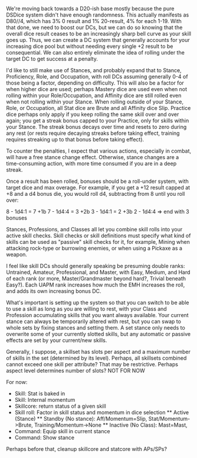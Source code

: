 We're moving back towards a D20-ish base mostly because the pure DSDice system didn't have enough randomness.  This actually manifests as D80//4, which has 3% 0 result and 1% 20-result, 4% for each 1-19.  With that done, we need to boost our DCs, but we can do so knowing that the overall dice result ceases to be an increasingly sharp bell curve as your skill goes up.  Thus, we can create a DC system that generally accounts for your increasing dice pool but without needing every single +2 result to be consequential.  We can also entirely eliminate the idea of rolling under the target DC to get success at a penalty.

I'd like to still make use of Stances, and probably expand that to Stance, Proficiency, Role, and Occupation, with roll DCs assuming generally 0-4 of those being a factor, depending on difficulty.  This will also be a factor for when higher dice are used; perhaps Mastery dice are used even when not rolling within your Role/Occupation, and Affinity dice are still rolled even when not rolling within your Stance.  When rolling outside of your Stance, Role, or Occupation, all Stat dice are Brute and all Affinity dice Slip.  Practice dice perhaps only apply if you keep rolling the same skill over and over again; you get a streak bonus capped to your Practice, only for skills within your Stance.  The streak bonus decays over time and resets to zero during any rest (or rests require decaying streaks before taking effect, training requires streaking up to that bonus before taking effect).

To counter the penalties, I expect that various actions, especially in combat, will have a free stance change effect.  Otherwise, stance changes are a time-consuming action, with more time consumed if you are in a deep streak.

Once a result has been rolled, bonuses should be a roll-under system, with target dice and max overage.  For example, if you get a +12 result capped at +8 and a d4 bonus die, you would roll d4, subtracting from 8 until you roll over:

8 - 1d4:1 = 7 +1b
7 - 1d4:4 = 3 +2b
3 - 1d4:1 = 2 +3b
2 - 1d4:4 => end with 3 bonuses

Stances, Professions, and Classes all let you combine skill rolls into your active skill checks.  Skill checks or skill definitions must specify what kind of skills can be used as "passive" skill checks for it, for example, Mining when attacking rock-type or burrowing enemies, or when using a Pickaxe as a weapon.

I feel like skill DCs should generally speaking be presuming double ranks: Untrained, Amateur, Professional, and Master, with Easy, Medium, and Hard of each rank (or more, Master/Grandmaster beyond hard?, Trivial beneath Easy?).  Each UAPM rank increases how much the EMH increases the roll, and adds its own increasing bonus DC.

What's important is setting up the system so that you can switch to be able to use a skill as long as you are willing to rest, with your Class and Profession accumulating skills that you want always available.  Your current stance can always be temporarily altered with rest, but you can swap to whole sets by fixing stances and setting them.  A set stance only needs to overwrite some of your currently slotted skills, but any automatic or passive effects are set by your current/new skills.

Generally, I suppose, a skillset has slots per aspect and a maximum number of skills in the set (determined by its level).  Perhaps, all skillsets combined cannot exceed one skill per attribute?  That may be restrictive.  Perhaps aspect level determines number of slots?  NOT FOR NOW

For now:
* Skill: Stat is baked in
* Skill: Internal momentum
* Skillcore: return status of a given skill
* Skill roll: Factor in skill status and momentum in dice selection
** Active (Stance)
** Standby (No stance): Aff/Momentum=Slip, Stat/Momentum->Brute, Training/Momentum->None
** Inactive (No Class): Mast=Mast,
* Command: Equip skill in current stance
* Command: Show stance

Perhaps before that, cleanup skillcore and statcore with APs/SPs?